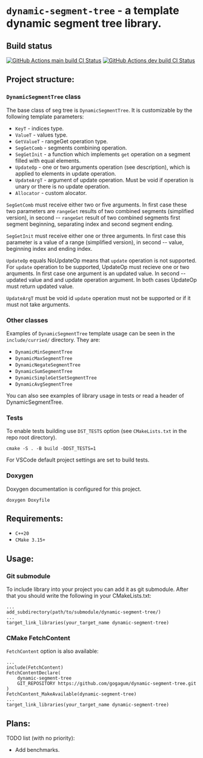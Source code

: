# `dynamic-segment-tree` - a template dynamic segment tree library.

## Build status

[
![
    GitHub Actions main build CI Status
](
https://github.com/gogagum/dynamic-segment-tree/workflows/build-main/badge.svg
)](https://github.com/gogagum/dynamic-segment-tree/actions/workflows/main-build.yml)
[
![
GitHub Actions dev build CI Status
](
https://github.com/gogagum/dynamic-segment-tree/workflows/build-dev/badge.svg
)](https://github.com/gogagum/dynamic-segment-tree/actions/workflows/dev-build.yml)

## Project structure:

### `DynamicSegmentTree` class

The base class of seg tree is `DynamicSegmentTree`. It is customizable 
by the following template parameters:

- `KeyT`  - indices type.
- `ValueT` - values type.
- `GetValueT` - rangeGet operation type.
- `SegGetComb` - segments combining operation.
- `SegGetInit` - a function which implements `get` operation on a segment
filled with equal elements.
- `UpdateOp` - one or two arguments operation (see description), which is
applied to elements in update operation.
- `UpdateArgT` - argument of update operation. Must be void if operation
is unary or there is no update operation.
- `Allocator` - custom alocator.

`SegGetComb` must receive either two or five arguments. In first case these two
parameters are `rangeGet` results of two combined segments (simplified version),
in second -- `rangeGet` result of two combined segments first segment beginning, 
separating index and second segment ending.

`SegGetInit` must receive either one or three arguments.
In first case this parameter is a value of a range (simplified version),
in second -- value, beginning index and ending index.

`UpdateOp` equals NoUpdateOp means that `update` operation is not supported.
For `update` operation to be supported, UpdateOp must recieve one or two
arquments. In first case one argument is an updated value. In second -- updated
value and and update operation argument. In both cases UpdateOp must return 
updated value.

`UpdateArgT` must be void id `update` operation must not be supported or if it 
must not take arguments.

### Other classes

Examples of `DynamicSegmentTree` template usage can be seen in the
`include/curried/` directory. They are:

- `DynamicMinSegmentTree`
- `DynamicMaxSegmentTree`
- `DynamicNegateSegmentTree`
- `DynamicSumSegmentTree`
- `DynamicSimpleGetSetSegmentTree`
- `DynamicAvgSegmentTree`

You can also see examples of library usage in tests or read a header of 
DynamicSegmentTree.

### Tests

To enable tests building use `DST_TESTS` option (see `CMakeLists.txt` in the
repo root directory). 

    cmake -S . -B build -DDST_TESTS=1

For VSCode default project settings are set to build tests.

### Doxygen

Doxygen documentation is configured for this project.

    doxygen Doxyfile

## Requirements:

- `C++20`
- `CMake 3.15+`

## Usage:

### Git submodule
To include library into your project you 
can add it as git submodule. After that you should write the following in 
your CMakeLists.txt:

    ...
    add_subdirectory(path/to/submodule/dynamic-segment-tree/)
    ...
    target_link_libraries(your_target_name dynamic-segment-tree)

### CMake FetchContent

`FetchContent` option is also available:

    ...
    include(FetchContent)
    FetchContentDeclare(
        dynamic-segment-tree
        GIT_REPOSITORY https://github.com/gogagum/dynamic-segment-tree.git
    )
    FetchContent_MakeAvailable(dynamic-segment-tree)
    ...
    target_link_libraries(your_target_name dynamic-segment-tree)

## Plans:

TODO list (with no priority):

- Add benchmarks.
